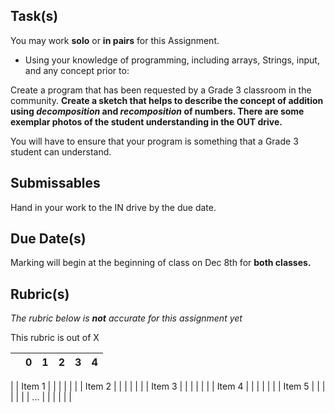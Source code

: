 
Task(s)
-------
You may work **solo** or **in pairs** for this Assignment.

* Using your knowledge of programming, including arrays, Strings, input, and any concept prior to:

Create a program that has been requested by a Grade 3 classroom in the community.  **Create a sketch that helps to describe the concept of addition using _decomposition_ and _recomposition_ of numbers.  There are some exemplar photos of the student understanding in the OUT drive.**

You will have to ensure that your program is something that a Grade 3 student can understand.

Submissables
------------
Hand in your work to the IN drive by the due date.

Due Date(s)
----------
Marking will begin at the beginning of class on Dec 8th for **both classes.**

Rubric(s)
---------
_The rubric below is **not** accurate for this assignment yet_

This rubric is out of X

|                                          | 0    | 1    | 2    | 3    | 4    |
| ---------------------------------------- | ---- | ---- | ---- | ---- | ---- |
|
| Item 1 |      |      |      |      |      |
| Item 2 |      |      |      |      |      |
| Item 3 |      |      |      |      |      |
| Item 4 |      |      |      |      |      |
| Item 5 |      |      |      |      |      |
| ... |      |      |      |      |      |
